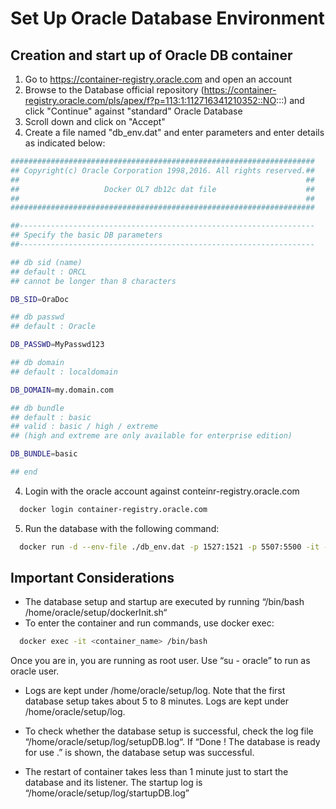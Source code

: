 # Set Up Oracle Database Environment

## Creation and start up of Oracle DB container

1) Go to https://container-registry.oracle.com and open an account
2) Browse to the Database official repository (https://container-registry.oracle.com/pls/apex/f?p=113:1:112716341210352::NO:::) and click "Continue" against "standard" Oracle Database
3) Scroll down and click on "Accept"
4) Create a file named "db_env.dat" and enter parameters and enter details as indicated below:

```bash
####################################################################
## Copyright(c) Oracle Corporation 1998,2016. All rights reserved.##
##                                                                ##
##                   Docker OL7 db12c dat file                    ##
##                                                                ##
####################################################################

##------------------------------------------------------------------
## Specify the basic DB parameters
##------------------------------------------------------------------

## db sid (name)
## default : ORCL
## cannot be longer than 8 characters

DB_SID=OraDoc

## db passwd
## default : Oracle

DB_PASSWD=MyPasswd123

## db domain
## default : localdomain

DB_DOMAIN=my.domain.com

## db bundle
## default : basic
## valid : basic / high / extreme
## (high and extreme are only available for enterprise edition)

DB_BUNDLE=basic

## end
```

4) Login with the oracle account against conteinr-registry.oracle.com

```bash
  docker login container-registry.oracle.com
```

5) Run the database with the following command:

```bash
  docker run -d --env-file ./db_env.dat -p 1527:1521 -p 5507:5500 -it --name DBKAFKA --shm-size="4g" container-registry.oracle.com/database/standard
```

## Important Considerations

- The database setup and startup are executed by running “/bin/bash /home/oracle/setup/dockerInit.sh“
- To enter the container and run commands, use docker exec:

```bash
  docker exec -it <container_name> /bin/bash
```

  Once you are in, you are running as root user. Use “su - oracle” to run as oracle user.

- Logs are kept under /home/oracle/setup/log. Note that the first database setup takes about 5 to 8 minutes. Logs are kept under /home/oracle/setup/log.

- To check whether the database setup is successful, check the log file “/home/oracle/setup/log/setupDB.log“. If “Done ! The database is ready for use .” is shown, the database setup was successful.

- The restart of container takes less than 1 minute just to start the database and its listener. The startup log is “/home/oracle/setup/log/startupDB.log”
